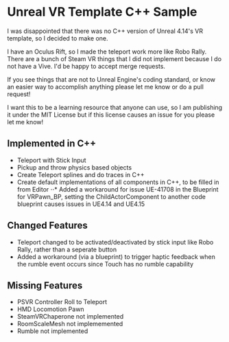 # Unreal VR Template C++ Sample

I was disappointed that there was no C++ version of Unreal 4.14's VR template, so I decided to make one.

I have an Oculus Rift, so I made the teleport work more like Robo Rally. There are a bunch of Steam VR things that I did not implement because I do not have a Vive. I'd be happy to accept merge requests.

If you see things that are not to Unreal Engine's coding standard, or know an easier way to accomplish anything please let me know or do a pull request!

I want this to be a learning resource that anyone can use, so I am publishing it under the MIT License but if this license causes an issue for you please let me know!

## Implemented in C++
- Teleport with Stick Input
- Pickup and throw physics based objects
- Create Teleport splines and do traces in C++
- Create default implementations of all components in C++, to be filled in from Editor
⋅⋅* Added a workaround for issue UE-41708 in the Blueprint for VRPawn_BP, setting the ChildActorComponent to another code blueprint causes issues in UE4.14 and UE4.15

## Changed Features
- Teleport changed to be activated/deactivated by stick input like Robo Rally, rather than a seperate button
- Added a workaround (via a blueprint) to trigger haptic feedback when the rumble event occurs since Touch has no rumble capability

## Missing Features
- PSVR Controller Roll to Teleport
- HMD Locomotion Pawn
- SteamVRChaperone not implemented
- RoomScaleMesh not implememented
- Rumble not implemented

